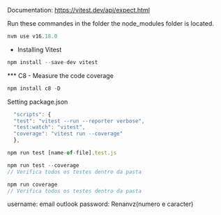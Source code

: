 Documentation: https://vitest.dev/api/expect.html

Run these commandes in the folder the node_modules folder is located.

```jsx
nvm use v16.18.0
```

- Installing Vitest
    
```jsx
npm install --save-dev vitest
```

*** C8 - Measure the code coverage
```jsx
npm install c8 -D
```

Setting package.json
```jsx
  "scripts": {
  "test": "vitest --run --reporter verbose",
  "test:watch": "vitest",
  "coverage": "vitest run --coverage"
  },
```

```jsx
npm run test [name-of-file].test.js
```

```jsx
npm run test --coverage
// Verifica todos os testes dentro da pasta
```

```jsx
npm run coverage
// Verifica todos os testes dentro da pasta
```


  
username: email outlook
password: Renanvz(numero e caracter)